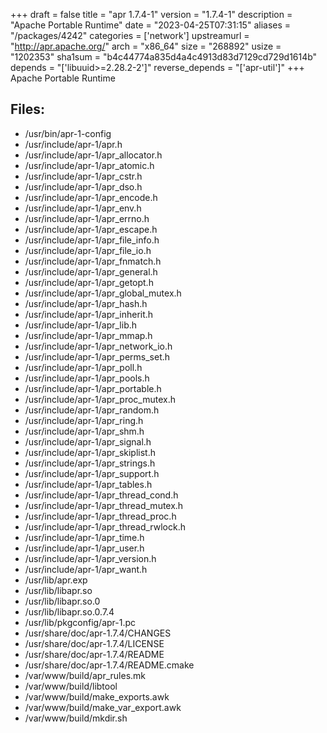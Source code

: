 +++
draft = false
title = "apr 1.7.4-1"
version = "1.7.4-1"
description = "Apache Portable Runtime"
date = "2023-04-25T07:31:15"
aliases = "/packages/4242"
categories = ['network']
upstreamurl = "http://apr.apache.org/"
arch = "x86_64"
size = "268892"
usize = "1202353"
sha1sum = "b4c44774a835d4a4c4913d83d7129cd729d1614b"
depends = "['libuuid>=2.28.2-2']"
reverse_depends = "['apr-util']"
+++
Apache Portable Runtime

## Files: 
* /usr/bin/apr-1-config
* /usr/include/apr-1/apr.h
* /usr/include/apr-1/apr_allocator.h
* /usr/include/apr-1/apr_atomic.h
* /usr/include/apr-1/apr_cstr.h
* /usr/include/apr-1/apr_dso.h
* /usr/include/apr-1/apr_encode.h
* /usr/include/apr-1/apr_env.h
* /usr/include/apr-1/apr_errno.h
* /usr/include/apr-1/apr_escape.h
* /usr/include/apr-1/apr_file_info.h
* /usr/include/apr-1/apr_file_io.h
* /usr/include/apr-1/apr_fnmatch.h
* /usr/include/apr-1/apr_general.h
* /usr/include/apr-1/apr_getopt.h
* /usr/include/apr-1/apr_global_mutex.h
* /usr/include/apr-1/apr_hash.h
* /usr/include/apr-1/apr_inherit.h
* /usr/include/apr-1/apr_lib.h
* /usr/include/apr-1/apr_mmap.h
* /usr/include/apr-1/apr_network_io.h
* /usr/include/apr-1/apr_perms_set.h
* /usr/include/apr-1/apr_poll.h
* /usr/include/apr-1/apr_pools.h
* /usr/include/apr-1/apr_portable.h
* /usr/include/apr-1/apr_proc_mutex.h
* /usr/include/apr-1/apr_random.h
* /usr/include/apr-1/apr_ring.h
* /usr/include/apr-1/apr_shm.h
* /usr/include/apr-1/apr_signal.h
* /usr/include/apr-1/apr_skiplist.h
* /usr/include/apr-1/apr_strings.h
* /usr/include/apr-1/apr_support.h
* /usr/include/apr-1/apr_tables.h
* /usr/include/apr-1/apr_thread_cond.h
* /usr/include/apr-1/apr_thread_mutex.h
* /usr/include/apr-1/apr_thread_proc.h
* /usr/include/apr-1/apr_thread_rwlock.h
* /usr/include/apr-1/apr_time.h
* /usr/include/apr-1/apr_user.h
* /usr/include/apr-1/apr_version.h
* /usr/include/apr-1/apr_want.h
* /usr/lib/apr.exp
* /usr/lib/libapr.so
* /usr/lib/libapr.so.0
* /usr/lib/libapr.so.0.7.4
* /usr/lib/pkgconfig/apr-1.pc
* /usr/share/doc/apr-1.7.4/CHANGES
* /usr/share/doc/apr-1.7.4/LICENSE
* /usr/share/doc/apr-1.7.4/README
* /usr/share/doc/apr-1.7.4/README.cmake
* /var/www/build/apr_rules.mk
* /var/www/build/libtool
* /var/www/build/make_exports.awk
* /var/www/build/make_var_export.awk
* /var/www/build/mkdir.sh
